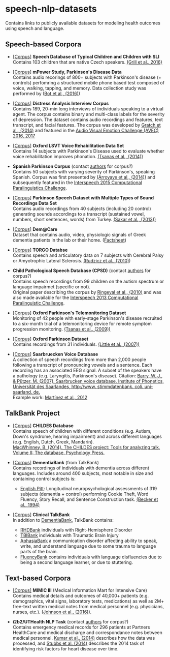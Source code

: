 # speech-nlp-datasets
Contains links to publicly available datasets for modeling health outcomes using speech and language.

## Speech-based Corpora
- [[Corpus]](https://lindat.mff.cuni.cz/repository/xmlui/handle/11372/LRT-1597) **Speech Database of Typical Children and Children with SLI**  <br>
Contains 103 children that are native Czech speakers.
[(Grill et al., 2016)](https://www.ncbi.nlm.nih.gov/pmc/articles/PMC4786280/)

- [[Corpus]](https://www.nature.com/articles/sdata201611#usage-notes)
**mPower Study, Parkinson's Disease Data** <br>
Contains audio recorings of 800+ subjects with Parkinson's disease (+ controls) perfomring a structured mobile phone based test composed of voice, walking, tapping, and memory. Data collection study was performed by ([Bot et al., (2016)](https://www.nature.com/articles/sdata201611))

- [[Corpus]](http://dcapswoz.ict.usc.edu) **Distress Analysis Interview Corpus** <br>
Contains 189, 20-min long interviews of individuals speaking to a virtual agent. The corpus contains binary and multi-class labels for the severity of depression. The dataset contains audio recordings and features, text transcript, and facial features. The corpus was developed by [Gratch et al., (2014)](http://www.lrec-conf.org/proceedings/lrec2014/pdf/508_Paper.pdf) and featured in the [Audio Visual Emotion Challenge (AVEC) 2016, 2017](https://dl.acm.org/citation.cfm?id=3133953)

- [[Corpus]](http://archive.ics.uci.edu/ml/datasets/LSVT+Voice+Rehabilitation) **Oxford LSVT Voice Rehabilitation Data Set** <br>
Contains 14 subjects with Parkinson's Disease used to evaluate whether voice rehabilitation improves phonation. [(Tsanas et al., (2014))](https://ieeexplore.ieee.org/document/6678640)

- **Spanish Parkinson Corpus** (contact [authors](https://www.researchgate.net/profile/Juan_Rafael_Orozco/publication/265592171_New_Spanish_speech_corpus_database_for_the_analysis_of_people_suffering_from_Parkinson's_disease/links/5497130f0cf29b944826211a/New-Spanish-speech-corpus-database-for-the-analysis-of-people-suffering-from-Parkinsons-disease.pdf) for corpus?)  <br>
Contains 50 subjects with varying severity of Parkinson's, speaking Spanish. Corpus was first presented by [(Arroyave et al., (2014))](https://www.researchgate.net/profile/Juan_Rafael_Orozco/publication/265592171_New_Spanish_speech_corpus_database_for_the_analysis_of_people_suffering_from_Parkinson's_disease/links/5497130f0cf29b944826211a/New-Spanish-speech-corpus-database-for-the-analysis-of-people-suffering-from-Parkinsons-disease.pdf) and subsequently featured in the [Interspeech 2015 Computational Paralinguistics Challenge](https://www.mmk.ei.tum.de/fileadmin/w00bqn/www/Publikationen/is2015_compare.pdf).

- [[Corpus]](https://archive.ics.uci.edu/ml/datasets/Parkinson+Speech+Dataset+with++Multiple+Types+of+Sound+Recordings#) **Parkinson Speech Dataset with Multiple Types of Sound Recordings Data Set**  <br>
Contains audio recordings from 40 subjects (including 20 control) generating sounds accordings to a transcript (sustained vowel, numbers, short sentences, words) from Turkey. [(Sakar et al., (2013))](https://ieeexplore.ieee.org/document/6451090)

- [[Corpus]](http://www.demcare.eu/results/datasets)
**Dem@Care** <br>
Dataset that contains audio, video, physiologic signals of Greek dementia patients in the lab or their home. ([Factsheet](http://www.demcare.eu/downloads/Dem@Care-fp7factsheet%20PHS.pdf))

- [[Corpus]](http://www.cs.toronto.edu/~complingweb/data/TORGO/torgo.html) 
**TORGO Databse** <br>
Contains speech and articulatory data on 7 subjects with Cerebral Palsy or Amyotrophic Lateral Sclerosis. [(Rudzicz et al., (2010)](https://www.researchgate.net/publication/225446742_The_TORGO_database_of_acoustic_and_articulatory_speech_from_speakers_with_dysarthria))

- **Child Pathological Speech Database (CPSD)** (contact [authors](http://www.isir.upmc.fr/files/2010ACLI1641.pdf) for corpus?) <br>
Contains speech recordings from 99 children on the autism spectrum or language impairmet (specific or not). <br>
Original paper describing the corpus by [Ringeval et al., (2010)](https://ieeexplore.ieee.org/document/5613153) and was also made available for the [Interspeech 2013 Computational Paralinguistic Challenge](https://www.isca-speech.org/iscapad/iscapad.php?module=article&id=4580&back=p,180).

- [[Corpus]](http://archive.ics.uci.edu/ml/datasets/Parkinsons+Telemonitoring)  **Oxford Parkinson's Telemonitoring Dataset** <br>
Monitoring of 42 people with early-stage Parkinson's disease recruited to a six-month trial of a telemonitoring device for remote symptom progression monitoring. [(Tsanas et al., (2009))](https://ieeexplore.ieee.org/document/5339170)

- [[Corpus]](https://archive.ics.uci.edu/ml/datasets/parkinsons) **Oxford Parkinson Dataset** <br>
Contains recordings from 31 individuals. [(Little et al., (2007))](https://www.ncbi.nlm.nih.gov/pmc/articles/PMC1913514/)

- [[Corpus]](http://www.stimmdatenbank.coli.uni-saarland.de/help_en.php4) **Saarbruecken Voice Database**  <br>
A collection of speech recordings from more than 2,000 people following a transcript of pronouncing vowels and a sentence. Each recording has an associated EEG signal. A subset of the speakers have a pathology (e.g. Laryngitis, Parkinson's disease). Citation: [Barry, W. J., & Pützer, M. (2007). Saarbrucken voice database. Institute of Phonetics, Universität des Saarlandes, http://www. stimmdatenbank. coli. uni-saarland. de.](http://www.stimmdatenbank.coli.uni-saarland.de.) <br>
Example work: [Martínez et al., 2012](https://www.researchgate.net/profile/David_Martinez30/publication/258847633_Voice_Pathology_Detection_on_the_Saarbrucken_Voice_Database_with_Calibration_and_Fusion_of_Scores_Using_MultiFocal_Toolkit/links/00b495293a43b3c12f000000.pdf) 


## TalkBank Project
- [[Corpus]](https://childes.talkbank.org/access/Clinical/) **CHILDES Database**  <br>
Contains speech of children with different conditions (e.g. Autism, Down's syndrome, hearing impairment) and across different languages (e.g. English, Dutch, Greek, Mandarin). <br>
[MacWhinney, B. (2014). The CHILDES project: Tools for analyzing talk, Volume II: The database. Psychology Press.](http://citeseerx.ist.psu.edu/viewdoc/download?doi=10.1.1.259.8262&rep=rep1&type=pdf)

- [[Corpus]](https://dementia.talkbank.org/access/) **DementiaBank** (from TalkBank)  <br>
Contains recordings of individuals with dementia across different languages. Includes around 400 subjects, most notable in size and containing control subjects is:
  - [English Pitt](https://dementia.talkbank.org/access/English/Pitt.html): Longitudinal neuropsychological assessments of 319 subjects (dementia + control) performing Cookie Theft, Word Fluency, Story Recall, and Sentence Construction task. [(Becker et al., 1994)](https://www.ncbi.nlm.nih.gov/pubmed/8198470)

- [[Corpus]](https://talkbank.org) **Clinical TalkBank** <br>
In addition to [DementiaBank](https://dementia.talkbank.org/access/), TalkBank contains: 
  - [RHDBank](https://rhd.talkbank.org) individuals with Right-Hemisphere Disorder 
  - [TBIBank](https://tbi.talkbank.org) individuals with Traumatic Brain Injury
  - [AphasiaBank](https://aphasia.talkbank.org) a communication disorder affecting ability to speak, write, and understand language due to some trauma to language parts of the brain.
  - [FluencyBank](https://fluency.talkbank.org) contains individuals with language disfluencies due to being a second language learner, or due to stuttering.

## Text-based Corpora
- [[Corpus]](https://mimic.mit.edu) 
**MIMIC III** (Medical Information Mart for Intensive Care) <br>
 Contains medical details and outcomes of 40,000+ patients (e.g. demographics, vital signs, laboratory tests, medications) as well as 2M+ free-text written medical notes from medical personnel (e.g. physicians, nurses, etc.). ([Johnson et al., (2016)](https://www.nature.com/articles/sdata201635)).
 
 - **i2b2/UTHealth NLP Task** (contact [authors](https://www.ncbi.nlm.nih.gov/pubmed/26433122) for corpus?) <br>
 Contains emergency medical records for 296 patients at Partners HealthCare and medical discharge and correspondance notes between medical personnel. [Kumar et al., (2014)](https://www.ncbi.nlm.nih.gov/pubmed/26433122) describes how the data was processed, and [Stubbs et al. (2014)](https://www.sciencedirect.com/science/article/pii/S1532046415001409#b0050) describes the 2014 task of identifying risk factors for heart disease over time.
